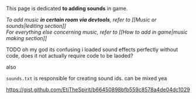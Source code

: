 This page is dedicated **to adding sounds** in game.

*To add music **in certain room via devtools**, refer to [[Music or sounds|lediting section]]*  
*For everything else concerning music, refer to [[How to add in game|music making section]]*  

TODO
oh my god its confusing
i loaded sound effects perfectly without code, does it not actually require code to be laoded?

also

`sounds.txt` is responsible for creating sound ids. can be mixed yea

https://gist.github.com/EtiTheSpirit/b66450898bfb559c8578a4de04dc1029